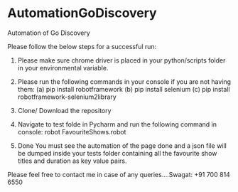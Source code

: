 # AutomationGoDiscovery
Automation of Go Discovery

Please follow the below steps for a successful run:

1. Please make sure chrome driver is placed in your python/scripts folder in your environmental variable.
2. Please run the following commands in your console if you are not having them:
  (a) pip install robotframework
  (b) pip install selenium
  (c) pip install robotframework-selenium2library
 
3. Clone/ Download the repository
4. Navigate to test folde in Pycharm and run the following command in console:
    robot FavouriteShows.robot
5. Done
  You must see the automation of the page done and a json file will be dumped inside your tests folder containing all the favourite show titles and duration as key value pairs.
  
  Please feel free to contact me in case of any queries....Swagat: +91 700 814 6550
